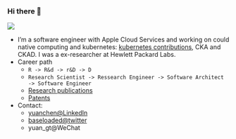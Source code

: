 ### Hi there 👋

![](https://github-readme-stats.vercel.app/api?username=yuanchen8911&theme=buefy&show_icons=true)
<!--
**yuanchen8911/yuanchen8911** is a ✨ _special_ ✨ repository because its `README.md` (this file) appears on your GitHub profile.
-->

- I’m a software engineer with Apple Cloud Services and working on could native computing and kubernetes: [kubernetes contributions](https://k8s.devstats.cncf.io/d/66/developer-activity-counts-by-companies?orgId=1&var-period_name=Last%202%20years&var-metric=contributions&var-repogroup_name=All&var-repo_name=kubernetes&var-country_name=All&var-companies=Apple%20Inc.), CKA and CKAD. I was a ex-researcher at Hewlett Packard Labs.
- Career path  
   - `R -> R&d -> r&D -> D`
   - `Research Scientist -> Ressearch Engineer -> Software Architect -> Software Engineer`     
   - [Research publications](https://scholar.google.com/citations?pli=1&authuser=1&user=4jfyJaoAAAAJ)
   - [Patents](https://patft.uspto.gov/netacgi/nph-Parser?Sect1=PTO2&Sect2=HITOFF&u=%2Fnetahtml%2FPTO%2Fsearch-adv.htm&r=0&f=S&l=50&d=PTXT&RS=%28IN%2FChen-Yuan+AND+%28AN%2FHewlett+OR+AN%2FMicro%29%29&Refine=Refine+Search&Query=IN%2FChen-Yuan+AND+%28AN%2FHewlett+OR+AN%2FMicro%29)
- Contact: 
    - [yuanchen@LinkedIn](https://www.linkedin.com/in/yuanchen/)
    - [baseloaded@twitter](https://twitter.com/baseloaded)
    - yuan_gt@WeChat
